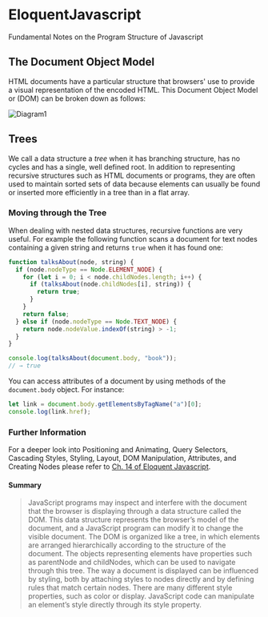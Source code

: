 # EloquentJavascript
Fundamental Notes on the Program Structure of Javascript

## The Document Object Model 
HTML documents have a particular structure that browsers' use to provide a visual representation of the encoded HTML. This Document Object Model or (DOM) can be broken down as follows: 

![Diagram1](https://eloquentjavascript.net/img/html-boxes.svg)

## Trees 
We call a data structure a *tree* when it has branching structure, has no cycles and has a single, well defined root. In addition to representing recursive structures such as HTML documents or programs, they are often used to maintain sorted sets of data because elements can usually be found or inserted more efficiently in a tree than in a flat array. 

### Moving through the Tree 
When dealing with nested data structures, recursive functions are very useful. For example the following function scans a document for text nodes containing a given string and returns `true` when it has found one: 

```javascript
function talksAbout(node, string) {
  if (node.nodeType == Node.ELEMENT_NODE) {
    for (let i = 0; i < node.childNodes.length; i++) {
      if (talksAbout(node.childNodes[i], string)) {
        return true;
      }
    }
    return false;
  } else if (node.nodeType == Node.TEXT_NODE) {
    return node.nodeValue.indexOf(string) > -1;
  }
}

console.log(talksAbout(document.body, "book"));
// → true
```
You can access attributes of a document by using methods of the `document.body` object. For instance: 

```javascript 
let link = document.body.getElementsByTagName("a")[0];
console.log(link.href);
```

### Further Information
For a deeper look into Positioning and Animating, Query Selectors, Cascading Styles, Styling, Layout, DOM Manipulation, Attributes, and Creating Nodes please refer to [Ch. 14 of Eloquent Javascript](https://eloquentjavascript.net/14_dom.html). 

#### Summary 
> JavaScript programs may inspect and interfere with the document that the browser is displaying through a data structure called the DOM. This data structure represents the browser’s model of the document, and a JavaScript program can modify it to change the visible document. The DOM is organized like a tree, in which elements are arranged hierarchically according to the structure of the document. The objects representing elements have properties such as parentNode and childNodes, which can be used to navigate through this tree. The way a document is displayed can be influenced by styling, both by attaching styles to nodes directly and by defining rules that match certain nodes. There are many different style properties, such as color or display. JavaScript code can manipulate an element’s style directly through its style property.